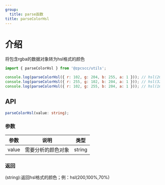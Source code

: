 ```yaml
---
group:
  title: parse函数
title: parseColorHsl
---
```


# 介绍

将包含rgba的数据对象转为hsl格式的颜色

```js
import { parseColorHsl } from '@zpcscc/utils';

console.log(parseColorHsl({ r: 102, g: 204, b: 255, a: 1 })); // hsl(200,100%,70%);
console.log(parseColorHsl({ r: 255, g: 102, b: 204, a: 1 })); // hsl(320,100%,70%);
console.log(parseColorHsl({ r: 102, g: 255, b: 204, a: 1 })); // hsl(160,100%,70%);
```

## API

```typescript
parseColorHsl(value: string);
```

### 参数

| 参数  | 说明               | 类型   |
| ----- | ------------------ | ------ |
| value | 需要分析的颜色对象 | string |

### 返回

(string):返回hsl格式的颜色；例：hsl(200,100%,70%)
